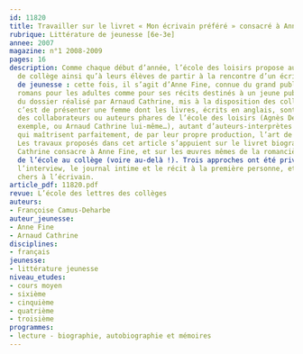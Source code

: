 ```yaml
---
id: 11820
title: Travailler sur le livret « Mon écrivain préféré » consacré à Anne Fine
rubrique: Littérature de jeunesse [6e-3e]
annee: 2007
magazine: n°1 2008-2009
pages: 16
description: Comme chaque début d’année, l’école des loisirs propose aux professeurs
  de collège ainsi qu’à leurs élèves de partir à la rencontre d’un écrivain de littérature
  de jeunesse : cette fois, il s’agit d’Anne Fine, connue du grand public pour ses
  romans pour les adultes comme pour ses récits destinés à un jeune public. La particularité
  du dossier réalisé par Arnaud Cathrine, mis à la disposition des collègues de lettres,
  c’est de présenter une femme dont les livres, écrits en anglais, sont traduits par
  des collaborateurs ou auteurs phares de l’école des loisirs (Agnès Desarthe, par
  exemple, ou Arnaud Cathrine lui-même…), autant d’auteurs-interprètes de talent,
  qui maîtrisent parfaitement, de par leur propre production, l’art de la narration.
  Les travaux proposés dans cet article s’appuient sur le livret biographique qu’Arnaud
  Cathrine consacre à Anne Fine, et sur les œuvres mêmes de la romancière, étudiées
  de l’école au collège (voire au-delà !). Trois approches ont été privilégiées :
  l’interview, le journal intime et le récit à la première personne, et les thèmes
  chers à l’écrivain.
article_pdf: 11820.pdf
revue: L’école des lettres des collèges
auteurs:
- Françoise Camus-Deharbe
auteur_jeunesse:
- Anne Fine
- Arnaud Cathrine
disciplines:
- français
jeunesse:
- littérature jeunesse
niveau_etudes:
- cours moyen
- sixième
- cinquième
- quatrième
- troisième
programmes:
- lecture - biographie, autobiographie et mémoires
---
```

